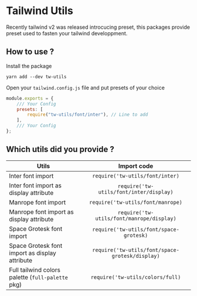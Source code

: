 # Tailwind Utils

Recently tailwind v2 was released introcucing preset, this packages provide preset used to fasten your tailwind developpment.

## How to use ?

Install the package

```
yarn add --dev tw-utils
```

Open your `tailwind.config.js` file and put presets of your choice

```js
module.exports = {
	/// Your Config
	presets: [
		require("tw-utils/font/inter"), // Line to add
	],
	/// Your Config
};
```

## Which utils did you provide ?

| Utils                                             |                   Import code                   |
| ------------------------------------------------- | :---------------------------------------------: |
| Inter font import                                 |         `require('tw-utils/font/inter)`         |
| Inter font import as display attribute            |     `require('tw-utils/font/inter/display)`     |
| Manrope font import                               |        `require('tw-utils/font/manrope)`        |
| Manrope font import as display attribute          |    `require('tw-utils/font/manrope/display)`    |
| Space Grotesk font import                         |     `require('tw-utils/font/space-grotesk)`     |
| Space Grotesk font import as display attribute    | `require('tw-utils/font/space-grotesk/display)` |
| Full tailwind colors palette (`full-palette` pkg) |        `require('tw-utils/colors/full)`         |

